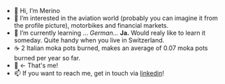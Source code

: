 - 👋 Hi, I’m Merino
- 👀 I’m interested in the aviation world (probably you can imagine it from the profile picture), motorbikes and financial markets.
- 🌱 I’m currently learning ... _German..._ __Ja.__ Would realy like to learn it someday. Quite handy when you live in Switzerland.
- ☕ 2 Italian moka pots burned, makes an average of 0.07 moka pots burned per year so far.
- 🦭 ← That's me!
- 📫 If you want to reach me, get in touch via [linkedin](https://www.linkedin.com/in/merinofg/)!

<!---
merinofg/merinofg is a ✨ special ✨ repository because its `README.md` (this file) appears on your GitHub profile.
You can click the Preview link to take a look at your changes.
--->
